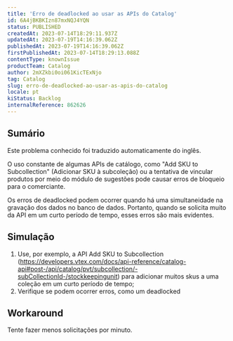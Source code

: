 ```yaml
---
title: 'Erro de deadlocked ao usar as APIs do Catalog'
id: 6A4jBKBKIzn87mxNQJ4YQN
status: PUBLISHED
createdAt: 2023-07-14T18:29:11.937Z
updatedAt: 2023-07-19T14:16:39.062Z
publishedAt: 2023-07-19T14:16:39.062Z
firstPublishedAt: 2023-07-14T18:29:13.088Z
contentType: knownIssue
productTeam: Catalog
author: 2mXZkbi0oi061KicTExNjo
tag: Catalog
slug: erro-de-deadlocked-ao-usar-as-apis-do-catalog
locale: pt
kiStatus: Backlog
internalReference: 862626
---
```


## Sumário

<div class="alert alert-info">
  <p>Este problema conhecido foi traduzido automaticamente do inglês.</p>
</div>


O uso constante de algumas APIs de catálogo, como "Add SKU to Subcollection" (Adicionar SKU à subcoleção) ou a tentativa de vincular produtos por meio do módulo de sugestões pode causar erros de bloqueio para o comerciante.

Os erros de deadlocked podem ocorrer quando há uma simultaneidade na gravação dos dados no banco de dados. Portanto, quando se solicita muito da API em um curto período de tempo, esses erros são mais evidentes.

## Simulação



1. Use, por exemplo, a API Add SKU to Subcollection (https://developers.vtex.com/docs/api-reference/catalog-api#post-/api/catalog/pvt/subcollection/-subCollectionId-/stockkeepingunit) para adicionar muitos skus a uma coleção em um curto período de tempo;
2. Verifique se podem ocorrer erros, como um deadlocked

## Workaround


Tente fazer menos solicitações por minuto.





